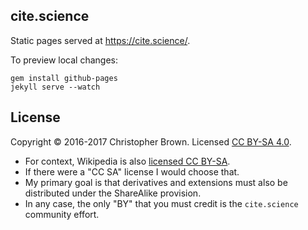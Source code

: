 ## cite.science

Static pages served at <https://cite.science/>.

To preview local changes:

    gem install github-pages
    jekyll serve --watch


## License

Copyright © 2016-2017 Christopher Brown.
Licensed [CC BY-SA 4.0](https://creativecommons.org/licenses/by-sa/4.0/).

* For context, Wikipedia is also [licensed CC BY-SA](https://en.wikipedia.org/wiki/Wikipedia:Reusing_Wikipedia_content).
* If there were a "CC SA" license I would choose that.
* My primary goal is that derivatives and extensions must also be distributed under the ShareAlike provision.
* In any case, the only "BY" that you must credit is the `cite.science` community effort.

